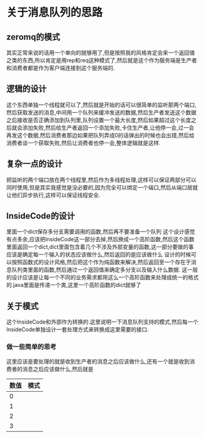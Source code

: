 # 关于消息队列的思路

## zeromq的模式
其实正常来说的话用一个单向的就够用了,但是按照我的风格肯定会来一个返回值之类的东西,所以肯定是用rep和req这种模式了,然后就是这个作为服务端是生产者和消费者都是作为客户端连接到这个服务端的.

## 逻辑的设计
这个东西单独一个线程就可以了,然后就是开始的话可以很简单的监听那两个端口,然后获取发送的消息,中间用一个队列来缓冲发送的数据,然后生产者发送这个数据之后接收是否正确添加到队列里,队列设置一个最大长度,然后如果超过这个长度之后就会添加失败,然后给生产者返回一个添加失败,卡住生产者,让他停一会,过一会再发这个数据,然后消费者那边如果把队列弄成0的话弹出的时候也会出错,然后给消费者谈一个获取失败,然后让消费者也停一会,整体逻辑就是这样.

## 复杂一点的设计
把监听的两个端口放在两个线程里,然后作为多线程处理,这样可以保证两部分可以同时使用,但是其实我感觉是没必要的,因为完全可以绑定一个端口,然后从端口层就让他们异步执行,这样可以保证线程安全.

## InsideCode的设计
里面一个dict保存多分支需要调用的函数,然后再不要准备一个队列
这个设计感觉有点多余,应该把InsideCode这一部分去掉,然后换成一个高阶函数,然后这个函数里面返回一个dict,dict里面包含着几个不涉及外部变量的函数,这一部分要做的事应该是确定每一个输入的状态应该做什么,然后返回的是应该做什么
设计的时候可以按照函数式的设计风格,然后把这个作为纯函数来解决,然后返回至一个存在于消息队列类里面的函数,然后通过一个返回值来确定多分支以及输入什么数据.
这一层的设计应该是让每一个不同的业务需求都用这么一个高阶函数来处理成统一的格式的.java里面是传递一个类,这里一个高阶函数的dict就够了

## 关于模式
这个InsideCode和外部作为转换的.这里说明一下消息队列支持的模式,然后每一个InsideCode单独设计一套处理方式来转换成这里需要的接口.

### 做一些简单的思考
这里应该是要处理的就是收到生产者的消息之后应该做什么,还有一个就是收到消费者的消息之后应该做什么,然后就是

|数值|模式|
|---|---|
|0||
|1||
|2||
|3||